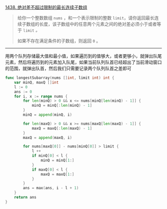 [1438. 绝对差不超过限制的最长连续子数组](https://leetcode.cn/problems/longest-continuous-subarray-with-absolute-diff-less-than-or-equal-to-limit/)

> 给你一个整数数组 `nums` ，和一个表示限制的整数 `limit`，请你返回最长连续子数组的长度，该子数组中的任意两个元素之间的绝对差必须小于或者等于 `limit` *。*
>
> 如果不存在满足条件的子数组，则返回 `0` 。

---

用两个队列存储最大值和最小值，如果遍历到的值够大，或者更够小，就弹出队尾元素，然后将遍历到的元素加入队尾，如果当前队列队首已经超出了当前滑动窗口的范围，就弹出队首，然后我们只需要记录两个队列队首之差即可

```go
func longestSubarray(nums []int, limit int) int {
    var minQ, maxQ []int
    l := 0
    ans := 0
    for i, x := range nums {
        for len(minQ) > 0 && x <= nums[minQ[len(minQ) - 1]] {
            minQ = minQ[:len(minQ) - 1]
        }
        minQ = append(minQ, i)

        for len(maxQ) > 0 && x >= nums[maxQ[len(maxQ) - 1]] {
            maxQ = maxQ[:len(maxQ) - 1]
        }
        maxQ = append(maxQ, i)

        for nums[maxQ[0]] - nums[minQ[0]] > limit {
            l ++
            if minQ[0] < l {
                minQ = minQ[1:]
            }
            if maxQ[0] < l {
                maxQ = maxQ[1:]
            }
        }
        ans = max(ans, i - l + 1)
    }
    return ans
}
```

